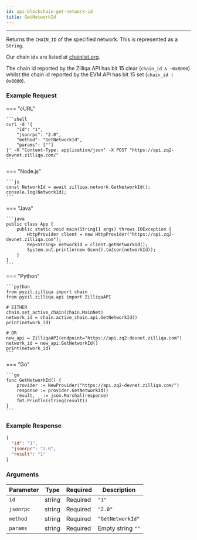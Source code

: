```yaml
---
id: api-blockchain-get-network-id
title: GetNetworkId
---
```


---

Returns the `CHAIN_ID` of the specified network. This is represented as a `String`.

Our chain ids are listed at [chainlist.org](https://chainlist.org/?search=zilliqa&testnets=true).

The chain id reported by the Zilliqa API has bit 15 clear (`chain_id & ~0x8000`) whilst the chain id reported by the EVM API has bit 15 set (`chain_id | 0x8000`).

### Example Request

=== "cURL"

    ```shell
    curl -d '{
        "id": "1",
        "jsonrpc": "2.0",
        "method": "GetNetworkId",
        "params": [""]
    }' -H "Content-Type: application/json" -X POST "https://api.zq2-devnet.zilliqa.com/"
    ```

=== "Node.js"

    ```js
    const NetworkId = await zilliqa.network.GetNetworkId();
    console.log(NetworkId);
    ```

=== "Java"

    ```java
    public class App {
        public static void main(String[] args) throws IOException {
            HttpProvider client = new HttpProvider("https://api.zq2-devnet.zilliqa.com");
            Rep<String> networkId = client.getNetworkId();
            System.out.println(new Gson().toJson(networkId));
        }
    }
    ```

=== "Python"

    ```python
    from pyzil.zilliqa import chain
    from pyzil.zilliqa.api import ZilliqaAPI

    # EITHER
    chain.set_active_chain(chain.MainNet)
    network_id = chain.active_chain.api.GetNetworkId()
    print(network_id)

    # OR
    new_api = ZilliqaAPI(endpoint="https://api.zq2-devnet.zilliqa.com")
    network_id = new_api.GetNetworkId()
    print(network_id)
    ```

=== "Go"

    ```go
    func GetNetworkId() {
        provider := NewProvider("https://api.zq2-devnet.zilliqa.com/")
        response := provider.GetNetworkId()
        result, _ := json.Marshal(response)
        fmt.Println(string(result))
    }
    ```

### Example Response

```json
{
  "id": "1",
  "jsonrpc": "2.0",
  "result": "1"
}
```

### Arguments

| Parameter | Type   | Required | Description       |
| --------- | ------ | -------- | ----------------- |
| `id`      | string | Required | `"1"`             |
| `jsonrpc` | string | Required | `"2.0"`           |
| `method`  | string | Required | `"GetNetworkId"`  |
| `params`  | string | Required | Empty string `""` |
